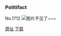 ### Politifact
No.1712
![图片不见了~~~](https://imgs.xkcd.com/comics/politifact.png)

[原址](https://xkcd.com//1712) [下载](https://imgs.xkcd.com/comics/politifact.png)

